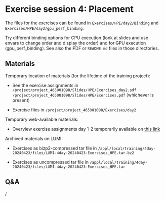 # Exercise session 4: Placement

The files for the exercises can be found in `Exercises/HPE/day2/Binding`
and `Exercises/HPE/day2/gpu_perf_binding`.

Try different binding options for CPU execution (look at slides and use envars to change order and display the order) and for GPU execution (gpu_perf_binding). See also the PDF or `README.md` files in those directories.

<!--
Check slide 6 and 7 of the exercise assignments for more information.
-->

## Materials

<!--
No materials available at the moment.
-->

Temporary location of materials (for the lifetime of the training project):

-   See the exercise assignments in
    `/project/project_465001098/Slides/HPE/Exercises_day2.pdf`
    `/project/project_465001098/Slides/HPE/Exercises.pdf` (whichever is present)

-   Exercise files in `/project/project_465001098/Exercises/day2`

Temporary web-available materials:

-    Overview exercise assignments day 1-2 temporarily available on
     [this link](https://462000265.lumidata.eu/4day-20240423/files/LUMI-4day-20240423-2_Exercises_day2.pdf)

Archived materials on LUMI:

<!--
-   Exercise assignments in `/appl/local/training/4day-20240423/files/LUMI-4day-20240423-Exercises_HPE.pdf`
-->

-   Exercises as bizp2-compressed tar file in
    `/appl/local/training/4day-20240423/files/LUMI-4day-20240423-Exercises_HPE.tar.bz2`

-   Exercises as uncompressed tar file in
    `/appl/local/training/4day-20240423/files/LUMI-4day-20240423-Exercises_HPE.tar`

## Q&A

/
